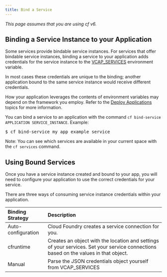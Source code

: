 ```yaml
---
title: Bind a Service
---
```


_This page assumes that you are using cf v6._

## <a id='binding'></a>Binding a Service Instance to your Application ##

Some services provide bindable service instances.
For services that offer bindable service instances, binding a service to your
application adds credentials for the service instance to the
[VCAP_SERVICES](../deploy-apps/environment-variable.html#VCAP_SERVICES)
environment variable.

In most cases these credentials are unique to the binding; another application
bound to the same service instance would receive different credentials.

How your application leverages the contents of environment variables may depend
on the framework you employ.
Refer to the [Deploy Applications](../deploy-apps/index.html) topics for more information.

You can bind a service to an application with the command `cf bind-service APPLICATION SERVICE_INSTANCE`.
Example:

<pre class="terminal">
$ cf bind-service my_app example_service
</pre>

Note: You can see which services are available in your current space with the
`cf services` command.

## <a id='using'></a>Using Bound Services ##

Once you have a service instance created and bound to your app, you will need to
configure your application to use the correct credentials for your service.

There are three ways of consuming service instance credentials within your
application.

| Binding Strategy     | Description                                                                                                                            |
| :------------------- | :--------------------                                                                                                                  |
| Auto-configuration | Cloud Foundry creates a service connection for you.                                                                |
| cfruntime            | Creates an object with the location and settings of your services. Set your service connections based on the values in that object.    |
| Manual               | Parse the JSON credentials object yourself from VCAP\_SERVICES |